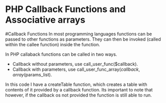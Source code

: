 # PHP Callback Functions and Associative arrays

   #Callback Functions
   In most programming languages functions can be passed to other functions as parameters. They can then be invoked (called within the callee function) inside the function.
   
   In PHP callaback functions can be called in two ways.
   - Callback without parameters, use call_user_func($callback).
   - Callback with parameters, use call_user_func_array($callback, array($params_list).
   
 In this code I have a createTable function, which creates a table with contents of it provided by a callback function. Its important to note that however, if the callback os not provided 
 the function is still able to run.


 

